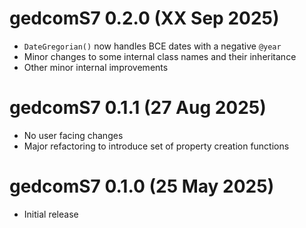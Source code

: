 # gedcomS7 0.2.0 (XX Sep 2025)

* `DateGregorian()` now handles BCE dates with a negative `@year`
* Minor changes to some internal class names and their inheritance
* Other minor internal improvements

# gedcomS7 0.1.1 (27 Aug 2025)

* No user facing changes
* Major refactoring to introduce set of property creation functions

# gedcomS7 0.1.0 (25 May 2025)

* Initial release
